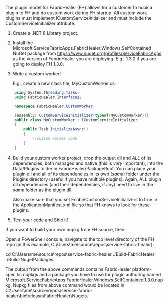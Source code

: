 The plugin model for FabricHealer (FH) allows for a customer to hook a plugin to FH and do custom work during FH startup. All custom work plugins must implement ICustomServiceInitializer and must include the CustomServiceInitializer attribute.

1. Create a .NET 8 Library project.

2. Install the Microsoft.ServiceFabricApps.FabricHealer.Windows.SelfContained NuGet package from https://www.nuget.org/profiles/ServiceFabricApps as the version of FabricHealer you are deploying.
  E.g., 1.3.0 if you are going to deploy FH 1.3.0.


3. Write a custom worker!

	E.g., create a new class file, MyCustomWorker.cs.

```C#
	using System.Threading.Tasks;
	using FabricHealer.Interfaces;

	namespace FabricHealer.CustomWorker;

	[assembly: CustomServiceInitializer(typeof(MyCustomWorker))]
	public class MyCustomWorker : ICustomServiceInitializer
	{
		public Task InitializeAsync()
		{
			//custom worker code
		}
	}
```

4. Build your custom worker project, drop the output dll and *ALL* of its dependencies, both managed and native (this is *very* important), into the Data/Plugins folder in FabricHealer/PackageRoot. 
   You can place your plugin dll and all of its dependencies in its own (*same*) folder under the Plugins directory (useful if you have multiple plugins). 
   Again, ALL plugin dll dependencies (and their dependencies, if any) need to live in the *same* folder as the plugin dll.

   Also make sure that you set EnableCustomServiceInitializers to true in the ApplicationManifest.xml file so that FH knows to look for these plugins.


5. Test your code and Ship it!

If you want to build your own nupkg from FH source, then:

Open a PowerShell console, navigate to the top level directory of the FH repo (in this example, C:\Users\me\source\repos\service-fabric-healer):

cd C:\Users\me\source\repos\service-fabric-healer
./Build-FabricHealer
./Build-NugetPackages

The output from the above commands contains FabricHealer platform-specific nupkgs and a package you have to use for plugin authoring named Microsoft.ServiceFabricApps.FabricHealer.Windows.SelfContained.1.3.0.nupkg. Nupkg files from above command would be located in 
C:\Users\me\source\repos\service-fabric-healer\bin\release\FabricHealer\Nugets.